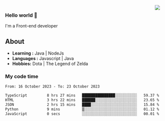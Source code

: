<img align='right' src="https://github-readme-stats.vercel.app/api?username=jumodada&show_icons=true&theme=vue">

### Hello world 👋

I'm a Front-end developer 
    
## About
-  **Learning :** Java | NodeJs
-  **Languages :** Javascript | Java
-  **Hobbies:** Dota | The Legend of Zelda

### My code time

<!--START_SECTION:waka-->

```txt
From: 16 October 2023 - To: 23 October 2023

TypeScript         8 hrs 27 mins   ███████████████░░░░░░░░░░   59.37 %
HTML               3 hrs 22 mins   ██████░░░░░░░░░░░░░░░░░░░   23.65 %
JSON               2 hrs 15 mins   ████░░░░░░░░░░░░░░░░░░░░░   15.84 %
Python             9 mins          ▒░░░░░░░░░░░░░░░░░░░░░░░░   01.12 %
JavaScript         0 secs          ░░░░░░░░░░░░░░░░░░░░░░░░░   00.01 %
```

<!--END_SECTION:waka-->
